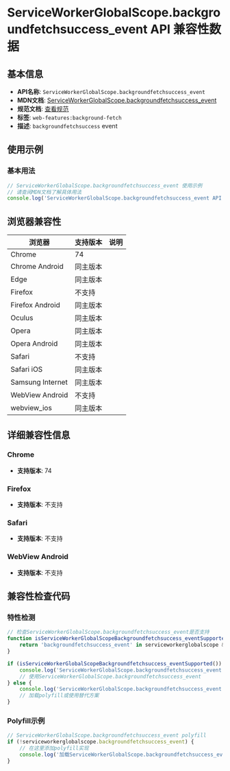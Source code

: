 # ServiceWorkerGlobalScope.backgroundfetchsuccess_event API 兼容性数据

## 基本信息

- **API名称**: `ServiceWorkerGlobalScope.backgroundfetchsuccess_event`
- **MDN文档**: [ServiceWorkerGlobalScope.backgroundfetchsuccess_event](https://developer.mozilla.org/docs/Web/API/ServiceWorkerGlobalScope/backgroundfetchsuccess_event)
- **规范文档**: [查看规范](https://wicg.github.io/background-fetch/#dom-serviceworkerglobalscope-onbackgroundfetchsuccess)
- **标签**: `web-features:background-fetch`
- **描述**: `backgroundfetchsuccess` event

## 使用示例

### 基本用法

```javascript
// ServiceWorkerGlobalScope.backgroundfetchsuccess_event 使用示例
// 请查阅MDN文档了解具体用法
console.log('ServiceWorkerGlobalScope.backgroundfetchsuccess_event API');
```

## 浏览器兼容性

| 浏览器 | 支持版本 | 说明 |
|--------|----------|------|
| Chrome | 74 |  |
| Chrome Android | 同主版本 |  |
| Edge | 同主版本 |  |
| Firefox | 不支持 |  |
| Firefox Android | 同主版本 |  |
| Oculus | 同主版本 |  |
| Opera | 同主版本 |  |
| Opera Android | 同主版本 |  |
| Safari | 不支持 |  |
| Safari iOS | 同主版本 |  |
| Samsung Internet | 同主版本 |  |
| WebView Android | 不支持 |  |
| webview_ios | 同主版本 |  |

## 详细兼容性信息

### Chrome

- **支持版本**: 74

### Firefox

- **支持版本**: 不支持

### Safari

- **支持版本**: 不支持

### WebView Android

- **支持版本**: 不支持

## 兼容性检查代码

### 特性检测

```javascript
// 检查ServiceWorkerGlobalScope.backgroundfetchsuccess_event是否支持
function isServiceWorkerGlobalScopeBackgroundfetchsuccess_eventSupported() {
    return 'backgroundfetchsuccess_event' in serviceworkerglobalscope && typeof serviceworkerglobalscope.backgroundfetchsuccess_event === 'function';
}

if (isServiceWorkerGlobalScopeBackgroundfetchsuccess_eventSupported()) {
    console.log('ServiceWorkerGlobalScope.backgroundfetchsuccess_event 支持');
    // 使用ServiceWorkerGlobalScope.backgroundfetchsuccess_event
} else {
    console.log('ServiceWorkerGlobalScope.backgroundfetchsuccess_event 不支持，需要polyfill');
    // 加载polyfill或使用替代方案
}
```

### Polyfill示例

```javascript
// ServiceWorkerGlobalScope.backgroundfetchsuccess_event polyfill
if (!serviceworkerglobalscope.backgroundfetchsuccess_event) {
    // 在这里添加polyfill实现
    console.log('加载ServiceWorkerGlobalScope.backgroundfetchsuccess_event polyfill');
}
```

